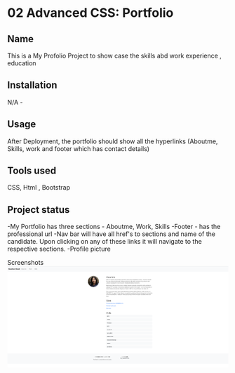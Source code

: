 # 02 Advanced CSS: Portfolio

## Name
This is a My Profolio Project to show case the skills abd work experience , education

## Installation
N/A -

## Usage
After Deployment, the portfolio should show all the hyperlinks (Aboutme, Skills, work and footer which has contact details)

## Tools used
CSS, Html , Bootstrap


## Project status
-My Portfolio has three sections - Aboutme, Work, Skills 
-Footer - has the professional url 
-Nav bar will have all href's to sections and name of the candidate. Upon clicking on any of these links it will navigate to the respective sections.
-Profile picture 

Screenshots
  ![image](https://github.com/bbandhu/MyPortfolio/blob/main/assets/portfoliosc.png)


